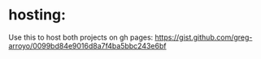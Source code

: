  # hosting:

Use this to host both projects on gh pages: https://gist.github.com/greg-arroyo/0099bd84e9016d8a7f4ba5bbc243e6bf